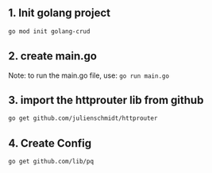 ## 1. Init golang project
```bash
go mod init golang-crud
```
## 2. create main.go
Note: to run the main.go file, use: `go run main.go`

## 3. import the httprouter lib from github
```bash
go get github.com/julienschmidt/httprouter
```
## 4. Create Config
```bash
go get github.com/lib/pq
```